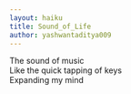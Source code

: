 ```yaml
---
layout: haiku
title: Sound_of_Life
author: yashwantaditya009
---
```


The sound of music<br>
Like the quick tapping of keys<br>
Expanding my mind<br>
